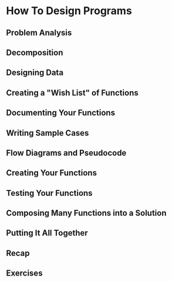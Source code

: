 # How To Design Programs

## Problem Analysis

## Decomposition

## Designing Data

## Creating a "Wish List" of Functions

## Documenting Your Functions

## Writing Sample Cases

## Flow Diagrams and Pseudocode

## Creating Your Functions

## Testing Your Functions

## Composing Many Functions into a Solution

## Putting It All Together

## Recap

## Exercises
